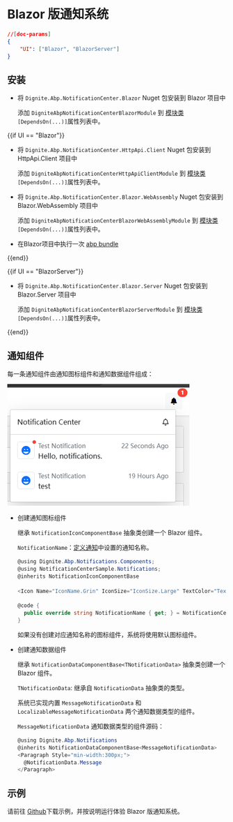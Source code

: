 # Blazor 版通知系统

````json
//[doc-params]
{
    "UI": ["Blazor", "BlazorServer"]
}
````

## 安装

- 将 `Dignite.Abp.NotificationCenter.Blazor` Nuget 包安装到 Blazor 项目中

    添加 `DigniteAbpNotificationCenterBlazorModule` 到 [模块类](https://docs.abp.io/en/abp/latest/Module-Development-Basics) `[DependsOn(...)]`属性列表中。

{{if UI == "Blazor"}}

- 将 `Dignite.Abp.NotificationCenter.HttpApi.Client` Nuget 包安装到 HttpApi.Client 项目中

    添加 `DigniteAbpNotificationCenterHttpApiClientModule` 到 [模块类](https://docs.abp.io/en/abp/latest/Module-Development-Basics) `[DependsOn(...)]`属性列表中。

- 将 `Dignite.Abp.NotificationCenter.Blazor.WebAssembly` Nuget 包安装到 Blazor.WebAssembly 项目中

    添加 `DigniteAbpNotificationCenterBlazorWebAssemblyModule` 到 [模块类](https://docs.abp.io/en/abp/latest/Module-Development-Basics) `[DependsOn(...)]`属性列表中。

- 在Blazor项目中执行一次 [abp bundle](https://docs.abp.io/en/abp/latest/CLI#bundle)

{{end}}

{{if UI == "BlazorServer"}}

- 将 `Dignite.Abp.NotificationCenter.Blazor.Server` Nuget 包安装到 Blazor.Server 项目中

    添加 `DigniteAbpNotificationCenterBlazorServerModule` 到 [模块类](https://docs.abp.io/en/abp/latest/Module-Development-Basics) `[DependsOn(...)]`属性列表中。

{{end}}

## 通知组件

每一条通知组件由通知图标组件和通知数据组件组成：

![NotificationsComponent](images/NotificationsComponent.png)

- 创建通知图标组件

  继承 `NotificationIconComponentBase` 抽象类创建一个 Blazor 组件。

  `NotificationName`：[定义通知](Notifications.md#定义通知)中设置的通知名称。

  ```csharp
  @using Dignite.Abp.Notifications.Components;
  @using NotificationCenterSample.Notifications;
  @inherits NotificationIconComponentBase

  <Icon Name="IconName.Grin" IconSize="IconSize.Large" TextColor="TextColor.Primary"></Icon>

  @code {
    public override string NotificationName { get; } = NotificationCenterSampleNotifications.TestNotification;
  }
  ```

  如果没有创建对应通知名称的图标组件，系统将使用默认图标组件。

- 创建通知数据组件

  继承 `NotificationDataComponentBase<TNotificationData>` 抽象类创建一个 Blazor 组件。

  `TNotificationData`: 继承自 `NotificationData` 抽象类的类型。

  系统已实现内置 `MessageNotificationData` 和 `LocalizableMessageNotificationData` 两个通知数据类型的组件。

  `MessageNotificationData` 通知数据类型的组件源码：

  ```csharp
  @using Dignite.Abp.Notifications
  @inherits NotificationDataComponentBase<MessageNotificationData>
  <Paragraph Style="min-width:300px;">
    @NotificationData.Message
  </Paragraph>
  ```

## 示例

请前往 [Github](https://github.com/dignite-projects/dignite-abp/tree/main/samples/FileExplorerSample)下载示例，并按说明运行体验 Blazor 版通知系统。
